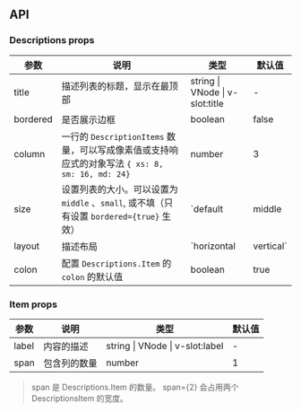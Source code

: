 ## API

### Descriptions props

| 参数 | 说明 | 类型 | 默认值 |
| --- | --- | --- | --- |
| title | 描述列表的标题，显示在最顶部 | string \| VNode \| v-slot:title | - |
| bordered | 是否展示边框 | boolean | false |
| column | 一行的 `DescriptionItems` 数量，可以写成像素值或支持响应式的对象写法 `{ xs: 8, sm: 16, md: 24}` | number | 3 |
| size | 设置列表的大小。可以设置为 `middle` 、`small`, 或不填（只有设置 `bordered={true}` 生效） | `default | middle | small` | `default` |
| layout | 描述布局 | `horizontal | vertical` | `horizontal` |
| colon | 配置 `Descriptions.Item` 的 `colon` 的默认值 | boolean | true |

### Item props

| 参数  | 说明         | 类型                            | 默认值 |
| ----- | ------------ | ------------------------------- | ------ |
| label | 内容的描述   | string \| VNode \| v-slot:label | -      |
| span  | 包含列的数量 | number                          | 1      |

> span 是 Descriptions.Item 的数量。 span={2} 会占用两个 DescriptionsItem 的宽度。
